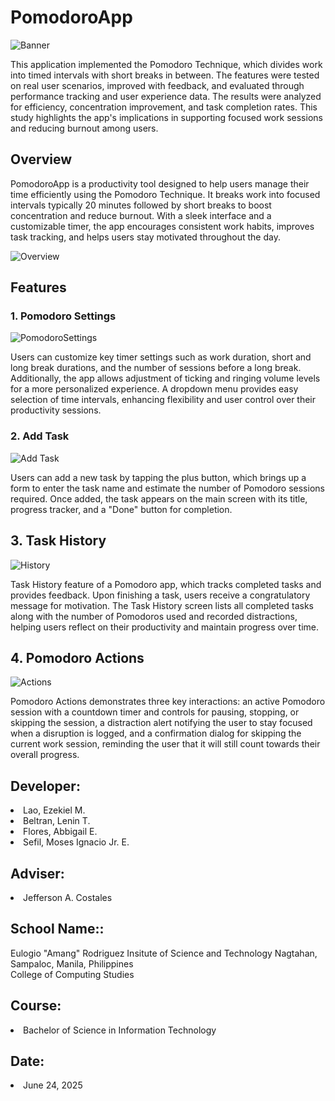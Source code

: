 <h1>PomodoroApp</h1>

![Banner](https://github.com/user-attachments/assets/a281b2be-53c6-4d96-981b-d711fd4d50cf)

This application implemented the Pomodoro Technique, which divides work into timed intervals with short breaks in between. The features were tested on real user scenarios, improved with feedback, and evaluated through performance tracking and user experience data. The results were analyzed for efficiency, concentration improvement, and task completion rates. This study highlights the app's implications in supporting focused work sessions and reducing burnout among users.

<h2>Overview</h2>

PomodoroApp is a productivity tool designed to help users manage their time efficiently using the Pomodoro Technique. It breaks work into focused intervals typically 20 minutes followed by short breaks to boost concentration and reduce burnout. With a sleek interface and a customizable timer, the app encourages consistent work habits, improves task tracking, and helps users stay motivated throughout the day.

![Overview](https://github.com/user-attachments/assets/34755080-a370-43f4-8c93-a7d83b2a16f2)

<h2>Features</h2>

<h3>1. Pomodoro Settings </h3>

![PomodoroSettings](https://github.com/user-attachments/assets/e43c22cf-b0ed-434c-b723-ee59e632d9f0)

Users can customize key timer settings such as work duration, short and long break durations, and the number of sessions before a long break. Additionally, the app allows adjustment of ticking and ringing volume levels for a more personalized experience. A dropdown menu provides easy selection of time intervals, enhancing flexibility and user control over their productivity sessions.

<h3>2. Add Task</h3>

![Add Task](https://github.com/user-attachments/assets/b862114f-a3b6-467d-9b34-a9bad335df01)

Users can add a new task by tapping the plus button, which brings up a form to enter the task name and estimate the number of Pomodoro sessions required. Once added, the task appears on the main screen with its title, progress tracker, and a "Done" button for completion.

<h2>3. Task History</h2>

![History](https://github.com/user-attachments/assets/564d6396-b675-437e-898d-d154a9f6c372)

Task History feature of a Pomodoro app, which tracks completed tasks and provides feedback. Upon finishing a task, users receive a congratulatory message for motivation. The Task History screen lists all completed tasks along with the number of Pomodoros used and recorded distractions, helping users reflect on their productivity and maintain progress over time.

<h2>4. Pomodoro Actions</h2>

![Actions](https://github.com/user-attachments/assets/d603bec6-2475-4c32-8394-bb31bd111251)

Pomodoro Actions demonstrates three key interactions: an active Pomodoro session with a countdown timer and controls for pausing, stopping, or skipping the session, a distraction alert notifying the user to stay focused when a disruption is logged, and a confirmation dialog for skipping the current work session, reminding the user that it will still count towards their overall progress.



<h2>Developer:</h2>

<li>Lao, Ezekiel M.</li>
<li>Beltran, Lenin T.</li>                
<li>Flores, Abbigail E.</li>
<li>Sefil, Moses Ignacio Jr. E.</li>

<h2>Adviser:</h2>

<li>Jefferson A. Costales</li>

<h2>School Name::</h2>

Eulogio "Amang" Rodriguez Insitute of Science and Technology
Nagtahan, Sampaloc, Manila, Philippines <br>
College of Computing Studies

<h2>Course:</h2>

<li>Bachelor of Science in Information Technology</li>

<h2>Date:</h2>

<li>June 24, 2025</li>

















